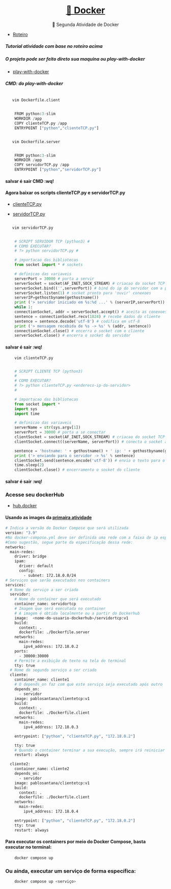<h1 align="center">
    <a href="https://docs.docker.com/">🔗 Docker</a>
</h1>
<p align="center">🚀 Segunda Atividade de Docker</p>

- [Roteiro](./aula_4_-_roteiro_docker_-_Docker_Compose.pdf)

##### Tutorial atividade com base no roteiro acima

##### O projeto pode ser feito direto sua maquina ou play-with-docker

- [play-with-docker](https://labs.play-with-docker.com)

##### CMD: do play-with-docker

```bash

   vim Dockerfile.client

```

```python

    FROM python:3-slim
    WORKDIR /app
    COPY clienteTCP.py /app
    ENTRYPOINT ["python","clienteTCP.py"]

```

```bash

   vim Dockerfile.server

```

```python

    FROM python:3-slim
    WORKDIR /app
    COPY servidorTCP.py /app
    ENTRYPOINT ["python","servidorTCP.py"]

```

#### salvar é sair CMD :wq!

#### Agora baixar os scripts clienteTCP.py e servidorTCP.py

- [clienteTCP.py](https://www.dca.ufrn.br/~viegas/disciplinas/DCA0132/files/Sockets/clienteTCP.py)

- [servidorTCP.py](https://www.dca.ufrn.br/~viegas/disciplinas/DCA0132/files/Sockets/servidorTCP.py)

```bash

   vim servidorTCP.py

```

```python

    # SCRIPT SERVIDOR TCP (python3) #
    # COMO EXECUTAR?
    # ?> python servidorTCP.py #

    # importacao das bibliotecas
    from socket import * # sockets

    # definicao das variaveis
    serverPort = 30000 # porta a servir
    serverSocket = socket(AF_INET,SOCK_STREAM) # criacao do socket TCP
    serverSocket.bind(('',serverPort)) # bind do ip do servidor com a porta
    serverSocket.listen(1) # socket pronto para 'ouvir' conexoes
    serverIP=gethostbyname(gethostname())
    print ('> servidor iniciado em %s:%d ...' % (serverIP,serverPort))
    while 1:
    connectionSocket, addr = serverSocket.accept() # aceita as conexoes dos clientes
    sentence = connectionSocket.recv(1024) # recebe dados do cliente
    sentence = sentence.decode('utf-8') # codifica em utf-8
    print ('> mensagem recebida de %s -> %s' % (addr, sentence))
    connectionSocket.close() # encerra o socket com o cliente
    serverSocket.close() # encerra o socket do servidor

```

#### salvar é sair :wq!

```bahs
    vim clienteTCP.py
```

```python

    # SCRIPT CLIENTE TCP (python3)
    #
    # COMO EXECUTAR?
    # ?> python clienteTCP.py <endereco-ip-do-servidor>
    #

    # importacao das bibliotecas
    from socket import *
    import sys
    import time

    # definicao das variaveis
    serverName = str(sys.argv[1])
    serverPort = 30000 # porta a se conectar
    clientSocket = socket(AF_INET,SOCK_STREAM) # criacao do socket TCP
    clientSocket.connect((serverName, serverPort)) # conecta o socket ao servidor

    sentence = 'hostname: ' + gethostname() + ' ip: ' + gethostbyname(gethostname())
    print ('> enviando para o servidor -> %s' % sentence)
    clientSocket.send(sentence.encode('utf-8')) # envia o texto para o servidor
    time.sleep(2)
    clientSocket.close() # encerramento o socket do cliente

```

#### salvar é sair :wq!

### Acesse seu dockerHub

- [hub.docker](https://hub.docker.com/)


#### Usando as images da <a href="https://github.com/PabloSanttana/Engenharia-de-Dados--UFRN/tree/master/Atividade01" target="_blank">primaira atividade</a>

```bash
# Indica a versão do Docker Compose que será utilizada
version: "3.9"
#No docker-compose.yml deve ser definida uma rede com a faixa de ip específica na rede 172.18.0.0/24.
#Como sugestão, segue parte da especificação dessa rede:
networks:
  main-redes:
    driver: bridge
    ipam:
      driver: default
      config:
        - subnet: 172.18.0.0/24
# Serviços que serão executados nos containers
services:
  # Nome do serviço a ser criado
  servidor:
    # Nome do container que será executado
    container_name: servidortcp
    # Imagem que será executada no container
    # A imagem é obtida localmente ou a partir do Dockerhub
    image:  <nome-do-usuario-dockerhub>/servidortcp:v1
    build:
      context: .
      dockerfile: ./Dockerfile.server
    networks:
      main-redes:
        ipv4_address: 172.18.0.2
    ports:
      - 30000:30000
    # Permite a exibição de texto na tela do terminal
    tty: true
  # Nome do segundo serviço a ser criado
  cliente:
    container_name: cliente1
    # O depends_on faz com que este serviço seja executado após outro
    depends_on:
      - servidor
    image: pablosantana/clientetcp:v1
    build:
      context: .
      dockerfile: ./Dockerfile.client
    networks:
      main-redes:
        ipv4_address: 172.18.0.3

    entrypoint: ["python", "clienteTCP.py", "172.18.0.2"]

    tty: true
    # Quando o container terminar a sua execução, sempre irá reiniciar
    restart: always

  cliente2:
    container_name: cliente2
    depends_on:
      - servidor
    image: pablosantana/clientetcp:v1
    build:
      context: .
      dockerfile: ./Dockerfile.client
    networks:
      main-redes:
        ipv4_address: 172.18.0.4

    entrypoint: ["python", "clienteTCP.py", "172.18.0.2"]
    tty: true
    restart: always


```

#### Para executar os containers por meio do Docker Compose, basta executar no terminal:

```bash
    docker compose up
```

### Ou ainda, executar um serviço de forma específica:

```bash
    docker compose up <serviço>
```

